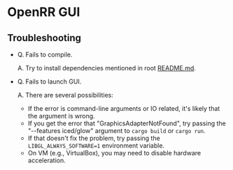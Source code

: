 # OpenRR GUI

## Troubleshooting

- Q. Fails to compile.

  A. Try to install dependencies mentioned in root [README.md](../README.md).

- Q. Fails to launch GUI.

  A. There are several possibilities:

  - If the error is command-line arguments or IO related, it's likely that the argument is wrong.
  - If you get the error that "GraphicsAdapterNotFound", try passing the "--features iced/glow" argument to `cargo build` or `cargo run`.
  - If that doesn't fix the problem, try passing the `LIBGL_ALWAYS_SOFTWARE=1` environment variable.
  - On VM (e.g., VirtualBox), you may need to disable hardware acceleration.
